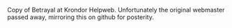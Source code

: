 Copy of Betrayal at Krondor Helpweb. Unfortunately the original webmaster passed away, mirroring this on github for posterity.

